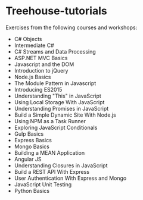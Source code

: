 # Treehouse-tutorials
Exercises from the following courses and workshops:  
* C# Objects
* Intermediate C#
* C# Streams and Data Processing
* ASP.NET MVC Basics
* Javascript and the DOM
* Introduction to jQuery
* Node.js Basics
* The Module Pattern in Javascript
* Introducing ES2015
* Understanding "This" in JavaScript
* Using Local Storage With JavaScript
* Understanding Promises in JavaScript
* Build a Simple Dynamic Site With Node.js
* Using NPM as a Task Runner
* Exploring JavaScript Conditionals
* Gulp Basics
* Express Basics
* Mongo Basics
* Building a MEAN Application
* Angular JS
* Understanding Closures in JavaScript
* Build a REST API With Express
* User Authentication With Express and Mongo
* JavaScript Unit Testing
* Python Basics
